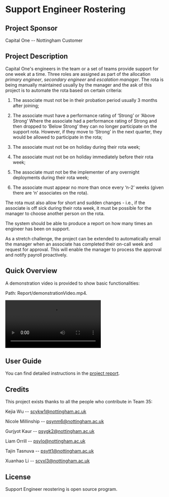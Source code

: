 # Support Engineer Rostering

## Project Sponsor

Capital One -- Nottingham Customer

## Project Description

Capital One's engineers in the team or a set of teams provide support for one week at a time. Three roles are assigned as part of the allocation *primary engineer*, *secondary engineer* and *escalation manager*. The rota is being manually maintained usually by the manager and the ask of this project is to automate the rota based on certain criteria:

1. The associate must not be in their probation period usually 3 months after joining;

2. The associate must have a performance rating of ‘Strong’ or ‘Above Strong’ Where the associate had a performance rating of Strong and then dropped to ‘Below Strong’ they can no longer participate on the support rota. However, if they move to ‘Strong’ in the next quarter, they would be allowed to participate in the rota;

3. The associate must not be on holiday during their rota week;

4. The associate must not be on holiday immediately before their rota week;

5.  The associate must not be the implementer of any overnight deployments during their rota week;

6. The associate must appear no more than once every ‘n-2’ weeks (given there are ‘n’ associates on the rota).

The rota must also allow for short and sudden changes - i.e., if the associate is off sick during their rota week, it must be possible for the manager to choose another person on the rota. 
 
The system should be able to produce a report on how many times an engineer has been on support.  
 
As a stretch challenge, the project can be extended to automatically email the manager when an associate has completed their on-call week and request for approval. This will enable the manager to process the approval and notify payroll proactively.

## Quick Overview

A demonstration video is provided to show basic functionalities:

Path: Report/demonstrationVideo.mp4.

<video controls="">
      <source id="mp4" src="/Report/demonstrationVideo.mp4" type="video/mp4">
      <p>Your user agent does not support the HTML5 Video element.</p>
</video>

## User Guide

You can find detailed instructions in the [project report](./Report/team35-groupReport.pdf).


## Credits

This project exists thanks to all the people who contribute in Team 35:

Kejia Wu --  scykw1@nottingham.ac.uk

Nicole Millinship -- psynm6@nottingham.ac.uk

Gurjyot Kaur --  psygk2@nottingham.ac.uk

Liam Orrill --  psylo@nottingham.ac.uk

Tajin Tasnuva --  psytt1@nottingham.ac.uk

Xuanhao Li -- scyxl3@nottingham.ac.uk

## License

Support Engineer reostering is open source program.